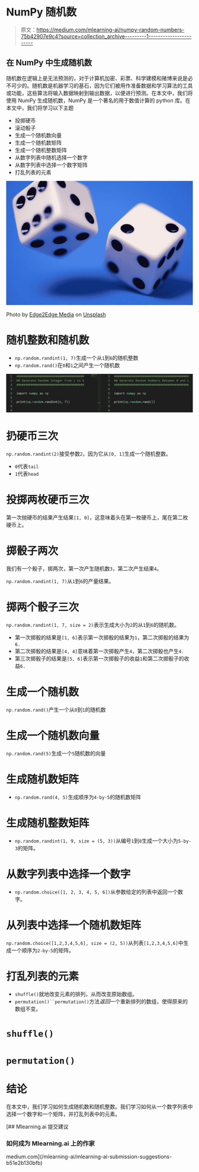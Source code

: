 # NumPy 随机数

> 原文：<https://medium.com/mlearning-ai/numpy-random-numbers-75b42907e9c4?source=collection_archive---------1----------------------->

## 在 NumPy 中生成随机数

随机数在逻辑上是无法预测的，对于计算机加密、彩票、科学建模和赌博来说是必不可少的。随机数是机器学习的基石，因为它们被用作准备数据和学习算法的工具或功能，这些算法将输入数据映射到输出数据，以便进行预测。在本文中，我们将使用 NumPy 生成随机数，NumPy 是一个著名的用于数值计算的 python 库。在本文中，我们将学习以下主题

*   投掷硬币
*   滚动骰子
*   生成一个随机数向量
*   生成一个随机数矩阵
*   生成一个随机整数矩阵
*   从数字列表中随机选择一个数字
*   从数字列表中选择一个数字矩阵
*   打乱列表的元素

![](img/61f712caf444686c7c10ab8a036b52aa.png)

Photo by [Edge2Edge Media](https://unsplash.com/@edge2edgemedia?utm_source=medium&utm_medium=referral) on [Unsplash](https://unsplash.com?utm_source=medium&utm_medium=referral)

# 随机整数和随机数

*   `np.random.randint(1, 7)`生成一个从`1`到`6`的随机整数
*   `np.random.rand()`在`0`和`1`之间产生一个随机数

![](img/abd421e3f277c6bb84836806e5510c5f.png)

# 扔硬币三次

`np.random.randint(2)`接受参数`2`，因为它从`[0, 1]`生成一个随机整数。

*   `0`代表`tail`
*   `1`代表`head`

# 投掷两枚硬币三次

第一次抛硬币的结果产生结果`[1, 0]`，这意味着头在第一枚硬币上，尾在第二枚硬币上。

# 掷骰子两次

我们有一个骰子，掷两次，第一次产生随机数`3`，第二次产生结果`4`。

`np.random.randint(1, 7)`从`1`到`6`的产量结果。

# 掷两个骰子三次

`np.random.randint(1, 7, size = 2)`表示生成大小为`2`的从`1`到`6`的随机数。

*   第一次掷骰的结果是`[1, 6]`表示第一次掷骰的结果为`1`，第二次掷骰的结果为`6.`
*   第二次掷骰的结果是`[4, 4]`意味着第一次掷骰产生`4`，第二次掷骰也产生`4.`
*   第三次掷骰子的结果是`[5, 6]`表示第一次掷骰子的收益`1`和第二次掷骰子的收益`6.`

# 生成一个随机数

`np.random.rand()`产生一个从`0`到`1`的随机数

# 生成一个随机数向量

`np.random.rand(5)`生成一个`5`随机数的向量

# 生成随机数矩阵

*   `np.random.rand(4, 5)`生成顺序为`4-by-5`的随机数矩阵

# 生成随机整数矩阵

*   `np.random.randint(1, 9, size = (5, 3))`从编号`1`到`8`生成一个大小为`5-by-3`的矩阵。

# 从数字列表中选择一个数字

*   `np.random.choice([1, 2, 3, 4, 5, 6])`从参数给定的列表中返回一个数字。

# 从列表中选择一个随机数矩阵

`np.random.choice([1,2,3,4,5,6], size = (2, 5))`从列表`[1,2,3,4,5,6]`中生成一个顺序为`2-by-5`的矩阵。

# 打乱列表的元素

*   `shuffle()`就地改变元素的排列，从而改变原始数组。
*   `permutation()``permutation()`方法*返回*一个重新排列的数组，使得原来的数组不变。

# `shuffle()`

# `permutation()`

# 结论

在本文中，我们学习如何生成随机数和随机整数。我们学习如何从一个数字列表中选择一个数字和一个矩阵，并打乱列表中的元素。

[](/mlearning-ai/mlearning-ai-submission-suggestions-b51e2b130bfb) [## Mlearning.ai 提交建议

### 如何成为 Mlearning.ai 上的作家

medium.com](/mlearning-ai/mlearning-ai-submission-suggestions-b51e2b130bfb)